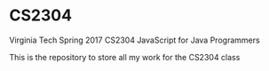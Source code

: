 # CS2304
Virginia Tech Spring 2017 CS2304 JavaScript for Java Programmers

This is the repository to store all my work for the CS2304 class

